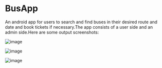 # BusApp
An android app for users to search and find buses in their desired route and date and book tickets if necessary.The app consists of a user side and an admin side.Here are some output screenshots:


![image](https://github.com/AshwinSaji10/BusApp/assets/118591685/ae80b911-ed73-4f1f-bbb3-c48d7c46724e)

![image](https://github.com/AshwinSaji10/BusApp/assets/118591685/24389e52-e663-4b3a-a284-a4dad5800a81)

![image](https://github.com/AshwinSaji10/BusApp/assets/118591685/12799af6-b84a-4d60-945e-d9671194e754)


